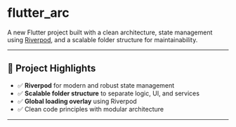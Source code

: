 # flutter_arc

A new Flutter project built with a clean architecture, state management using [Riverpod](https://riverpod.dev), and a scalable folder structure for maintainability.

---

## 🧠 Project Highlights

- ✅ **Riverpod** for modern and robust state management
- ✅ **Scalable folder structure** to separate logic, UI, and services
- ✅ **Global loading overlay** using Riverpod
- ✅ Clean code principles with modular architecture

---
